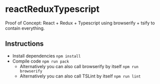 # reactReduxTypescript
Proof of Concept: React + Redux + Typescript using browserify + tsify to contain everything.

## Instructions

* Install dependencies `npm install`
* Compile code `npm run pack`
    * Alternatively you can also call browserify by itself `npm run browserify`
    * Alternatively you can also call TSLint by itself `npm run lint`
